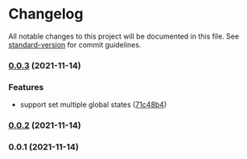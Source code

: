# Changelog

All notable changes to this project will be documented in this file. See [standard-version](https://github.com/conventional-changelog/standard-version) for commit guidelines.

### [0.0.3](https://github.com/linq2js/react-query-state/compare/v0.0.2...v0.0.3) (2021-11-14)


### Features

* support set multiple global states ([71c48b4](https://github.com/linq2js/react-query-state/commit/71c48b452c485dabaa927c8dc585b86daa13f826))

### [0.0.2](https://github.com/linq2js/react-query-state/compare/v0.0.1...v0.0.2) (2021-11-14)

### 0.0.1 (2021-11-14)
